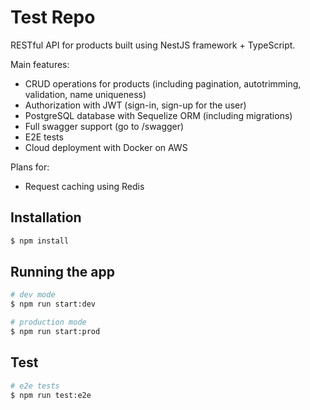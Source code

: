 # Test Repo

RESTful API for products built using NestJS framework + TypeScript.

Main features:

- CRUD operations for products (including pagination, autotrimming, validation, name uniqueness)
- Authorization with JWT (sign-in, sign-up for the user)
- PostgreSQL database with Sequelize ORM (including migrations)
- Full swagger support (go to /swagger)
- E2E tests
- Cloud deployment with Docker on AWS

Plans for:

- Request caching using Redis

## Installation

```bash
$ npm install
```

## Running the app

```bash
# dev mode
$ npm run start:dev

# production mode
$ npm run start:prod
```

## Test

```bash
# e2e tests
$ npm run test:e2e
```
